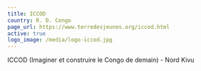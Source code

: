 ```yaml
---
title: ICCOD
country: R. D. Congo
page_url: https://www.terredesjeunes.org/iccod.html
active: true
logo_image: /media/logo-iccod.jpg
---
```

ICCOD (Imaginer et construire le Congo de demain) - Nord Kivu
